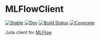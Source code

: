 # MLFlowClient

[![Stable](https://img.shields.io/badge/docs-stable-blue.svg)](https://juliaai.github.io/MLFlowClient.jl/stable)
[![Dev](https://img.shields.io/badge/docs-dev-blue.svg)](https://juliaai.github.io/MLFlowClient.jl/dev)
[![Build Status](https://github.com/JuliaAI/MLFlowClient.jl/actions/workflows/CI.yml/badge.svg?branch=main)](https://github.com/JuliaAI/MLFlowClient.jl/actions/workflows/CI.yml?query=branch%3Amain)
[![Coverage](https://codecov.io/gh/JuliaAI/MLFlowClient.jl/branch/main/graph/badge.svg)](https://codecov.io/gh/JuliaAI/MLFlowClient.jl)


Julia client for [MLFlow](https://www.mlflow.org/)
